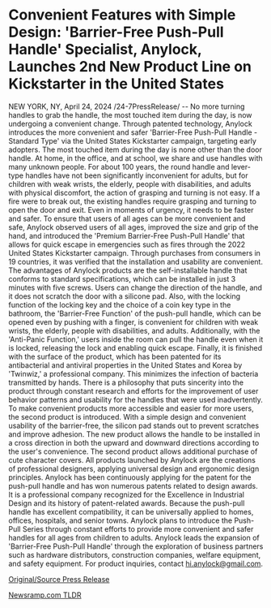 # Convenient Features with Simple Design: 'Barrier-Free Push-Pull Handle' Specialist, Anylock, Launches 2nd New Product Line on Kickstarter in the United States

NEW YORK, NY, April 24, 2024 /24-7PressRelease/ -- No more turning handles to grab the handle, the most touched item during the day, is now undergoing a convenient change.  Through patented technology, Anylock introduces the more convenient and safer 'Barrier-Free Push-Pull Handle - Standard Type' via the United States  Kickstarter campaign, targeting early adopters.  The most touched item during the day is none other than the door handle. At home, in the office, and at school, we share and use handles with many unknown people.  For about 100 years, the round handle and lever-type handles have not been significantly inconvenient for adults, but for children with weak wrists, the elderly, people with disabilities, and adults with physical discomfort, the action of grasping and turning is not easy.  If a fire were to break out, the existing handles require grasping and turning to open the door and exit. Even in moments of urgency, it needs to be faster and safer.  To ensure that users of all ages can be more convenient and safe, Anylock observed users of all ages, improved the size and grip of the hand, and introduced the 'Premium Barrier-Free Push-Pull Handle' that allows for quick escape in emergencies such as fires through the 2022 United States Kickstarter campaign.  Through purchases from consumers in 19 countries, it was verified that the installation and usability are convenient. The advantages of Anylock products are the self-installable handle that conforms to standard specifications, which can be installed in just 3 minutes with five screws. Users can change the direction of the handle, and it does not scratch the door with a silicone pad. Also, with the locking function of the locking key and the choice of a coin key type in the bathroom, the 'Barrier-Free Function' of the push-pull handle, which can be opened even by pushing with a finger, is convenient for children with weak wrists, the elderly, people with disabilities, and adults. Additionally, with the 'Anti-Panic Function,' users inside the room can pull the handle even when it is locked, releasing the lock and enabling quick escape.  Finally, it is finished with the surface of the product, which has been patented for its antibacterial and antiviral properties in the United States and Korea by 'Twinwiz,' a professional company. This minimizes the infection of bacteria transmitted by hands.  There is a philosophy that puts sincerity into the product through constant research and efforts for the improvement of user behavior patterns and usability for the handles that were used inadvertently.  To make convenient products more accessible and easier for more users, the second product is introduced. With a simple design and convenient usability of the barrier-free, the silicon pad stands out to prevent scratches and improve adhesion. The new product allows the handle to be installed in a cross direction in both the upward and downward directions according to the user's convenience.  The second product allows additional purchase of cute character covers.  All products launched by Anylock are the creations of professional designers, applying universal design and ergonomic design principles. Anylock has been continuously applying for the patent for the push-pull handle and has won numerous patents related to design awards. It is a professional company recognized for the Excellence in Industrial Design and its history of patent-related awards.  Because the push-pull handle has excellent compatibility, it can be universally applied to homes, offices, hospitals, and senior towns.  Anylock plans to introduce the Push-Pull Series through constant efforts to provide more convenient and safer handles for all ages from children to adults.  Anylock leads the expansion of 'Barrier-Free Push-Pull Handle' through the exploration of business partners such as hardware distributors, construction companies, welfare equipment, and safety equipment. For product inquiries, contact hi.anylock@gmail.com. 

[Original/Source Press Release](https://www.24-7pressrelease.com/press-release/510277/convenient-features-with-simple-design-barrier-free-push-pull-handle-specialist-anylock-launches-2nd-new-product-line-on-kickstarter-in-the-united-states) 

[Newsramp.com TLDR](https://newsramp.com/None) 